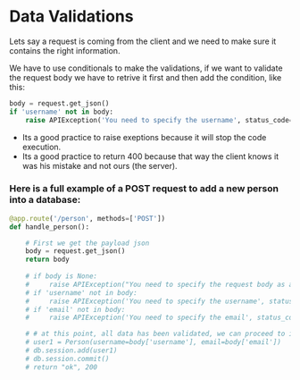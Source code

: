 # Data Validations

Lets say a request is coming from the client and we need to make sure it contains the right information.

We have to use conditionals to make the validations, if we want to validate the request body we have to retrive it first and then add the condition, like this:
```py
body = request.get_json()
if 'username' not in body:
    raise APIException('You need to specify the username', status_code=400)
```

- Its a good practice to raise exeptions because it will stop the code execution.
- Its a good practice to return 400 because that way the client knows it was his mistake and not ours (the server).

### Here is a full example of a POST request to add a new person into a database:

```py
@app.route('/person', methods=['POST'])
def handle_person():

    # First we get the payload json
    body = request.get_json()
    return body
    
    # if body is None:
    #     raise APIException("You need to specify the request body as a json object", status_code=400)
    # if 'username' not in body:
    #     raise APIException('You need to specify the username', status_code=400)
    # if 'email' not in body:
    #     raise APIException('You need to specify the email', status_code=400)

    # # at this point, all data has been validated, we can proceed to inster into the bd
    # user1 = Person(username=body['username'], email=body['email'])
    # db.session.add(user1)
    # db.session.commit()
    # return "ok", 200
```
